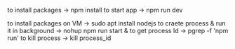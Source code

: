 
to install packages -> npm install
to start app -> npm run dev

to install packages on VM -> sudo apt install nodejs
to craete process & run it in background -> nohup npm run start &
to get process Id -> pgrep -f 'npm run'
to kill process -> kill process_id
